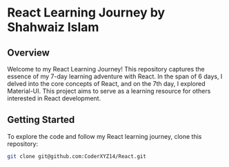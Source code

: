 # React Learning Journey by Shahwaiz Islam

## Overview

Welcome to my React Learning Journey! This repository captures the essence of my 7-day learning adventure with React. In the span of 6 days, I delved into the core concepts of React, and on the 7th day, I explored Material-UI. This project aims to serve as a learning resource for others interested in React development.

## Getting Started

To explore the code and follow my React learning journey, clone this repository:

```bash
git clone git@github.com:CoderXYZ14/React.git
